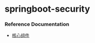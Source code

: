 # springboot-security

### Reference Documentation
- [核心组件](https://www.cnblogs.com/longfurcat/p/9417358.html)

